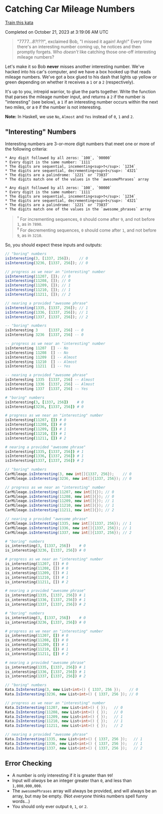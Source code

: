 # Catching Car Mileage Numbers

[Train this kata](https://www.codewars.com/kata/52c4dd683bfd3b434c000292)

Completed on October 21, 2023 at 3:19:06 AM UTC

> "7777...*8?!??!*", exclaimed Bob, "I missed it again!  Argh!"  Every time there's an interesting number coming up, he notices and then promptly forgets.  Who *doesn't* like catching those one-off interesting mileage numbers?

Let's make it so Bob **never** misses another interesting number.  We've hacked into his car's computer, and we have a box hooked up that reads mileage numbers.  We've got a box glued to his dash that lights up yellow or green depending on whether it receives a `1` or a `2` (respectively).

It's up to you, intrepid warrior, to glue the parts together.  Write the function that parses the mileage number input, and returns a `2` if the number is "interesting" (see below), a `1` if an interesting number occurs within the next two miles, or a `0` if the number is not interesting.

**Note:** In Haskell, we use `No`, `Almost` and `Yes` instead of `0`, `1` and `2`.

## "Interesting" Numbers


Interesting numbers are 3-or-more digit numbers that meet one or more of the following criteria:

```if-not:ruby,python
* Any digit followed by all zeros: `100`, `90000`
* Every digit is the same number: `1111`
* The digits are sequential, incementing<sup>†</sup>: `1234`
* The digits are sequential, decrementing<sup>‡</sup>: `4321`
* The digits are a palindrome: `1221` or `73837`
* The digits match one of the values in the `awesomePhrases` array
```
```if:ruby,python
* Any digit followed by all zeros: `100`, `90000`
* Every digit is the same number: `1111`
* The digits are sequential, incementing<sup>†</sup>: `1234`
* The digits are sequential, decrementing<sup>‡</sup>: `4321`
* The digits are a palindrome: `1221` or `73837`
* The digits match one of the values in the `awesome_phrases` array
```

> <sup>†</sup> For incrementing sequences, `0` should come after `9`, and not before  `1`, as in `7890`.<br>
> <sup>‡</sup> For decrementing sequences, `0` should come after `1`, and not before  `9`, as in `3210`.

So, you should expect these inputs and outputs:

```javascript
// "boring" numbers
isInteresting(3, [1337, 256]);    // 0
isInteresting(3236, [1337, 256]); // 0

// progress as we near an "interesting" number
isInteresting(11207, []); // 0
isInteresting(11208, []); // 0
isInteresting(11209, []); // 1
isInteresting(11210, []); // 1
isInteresting(11211, []); // 2

// nearing a provided "awesome phrase"
isInteresting(1335, [1337, 256]); // 1
isInteresting(1336, [1337, 256]); // 1
isInteresting(1337, [1337, 256]); // 2
```
```haskell
-- "boring" numbers
isInteresting 3     [1337, 256] -- 0
isInteresting 3236  [1337, 256] -- 0

-- progress as we near an "interesting" number
isInteresting 11207  [] -- No 
isInteresting 11208  [] -- No 
isInteresting 11209  [] -- Almost
isInteresting 11210  [] -- Almost
isInteresting 11211  [] -- Yes

-- nearing a provided "awesome phrase"
isInteresting 1335  [1337, 256] -- Almost
isInteresting 1336  [1337, 256] -- Almost
isInteresting 1337  [1337, 256] -- Yes
```
```coffeescript
# "boring" numbers
isInteresting(3, [1337, 256])    # 0
isInteresting(3236, [1337, 256]) # 0

# progress as we near an "interesting" number
isInteresting(11207, []) # 0
isInteresting(11208, []) # 0
isInteresting(11209, []) # 1
isInteresting(11210, []) # 1
isInteresting(11211, []) # 2

# nearing a provided "awesome phrase"
isInteresting(1335, [1337, 256]) # 1
isInteresting(1336, [1337, 256]) # 1
isInteresting(1337, [1337, 256]) # 2
```
```java
// "boring" numbers
CarMileage.isInteresting(3, new int[]{1337, 256});    // 0
CarMileage.isInteresting(3236, new int[]{1337, 256}); // 0

// progress as we near an "interesting" number
CarMileage.isInteresting(11207, new int[]{}); // 0
CarMileage.isInteresting(11208, new int[]{}); // 0
CarMileage.isInteresting(11209, new int[]{}); // 1
CarMileage.isInteresting(11210, new int[]{}); // 1
CarMileage.isInteresting(11211, new int[]{}); // 2

// nearing a provided "awesome phrase"
CarMileage.isInteresting(1335, new int[]{1337, 256}); // 1
CarMileage.isInteresting(1336, new int[]{1337, 256}); // 1
CarMileage.isInteresting(1337, new int[]{1337, 256}); // 2
```
```python
# "boring" numbers
is_interesting(3, [1337, 256])    # 0
is_interesting(3236, [1337, 256]) # 0

# progress as we near an "interesting" number
is_interesting(11207, []) # 0
is_interesting(11208, []) # 0
is_interesting(11209, []) # 1
is_interesting(11210, []) # 1
is_interesting(11211, []) # 2

# nearing a provided "awesome phrase"
is_interesting(1335, [1337, 256]) # 1
is_interesting(1336, [1337, 256]) # 1
is_interesting(1337, [1337, 256]) # 2
```

```ruby
# "boring" numbers
is_interesting(3, [1337, 256])    # 0
is_interesting(3236, [1337, 256]) # 0

# progress as we near an "interesting" number
is_interesting(11207, []) # 0
is_interesting(11208, []) # 0
is_interesting(11209, []) # 1
is_interesting(11210, []) # 1
is_interesting(11211, []) # 2

# nearing a provided "awesome phrase"
is_interesting(1335, [1337, 256]) # 1
is_interesting(1336, [1337, 256]) # 1
is_interesting(1337, [1337, 256]) # 2
```
```csharp
// "boring" numbers
Kata.IsInteresting(3, new List<int>() { 1337, 256 });    // 0
Kata.IsInteresting(3236, new List<int>() { 1337, 256 }); // 0

// progress as we near an "interesting" number
Kata.IsInteresting(11207, new List<int>() { });   // 0
Kata.IsInteresting(11208, new List<int>() { });   // 0
Kata.IsInteresting(11209, new List<int>() { });   // 1
Kata.IsInteresting(11210, new List<int>() { });   // 1
Kata.IsInteresting(11211, new List<int>() { });   // 2

// nearing a provided "awesome phrase"
Kata.IsInteresting(1335, new List<int>() { 1337, 256 });   // 1
Kata.IsInteresting(1336, new List<int>() { 1337, 256 });   // 1
Kata.IsInteresting(1337, new List<int>() { 1337, 256 });   // 2
```
## Error Checking

* A number is only interesting if it is greater than `99`!
* Input will *always* be an integer greater than `0`, and less than `1,000,000,000`. 
* The `awesomePhrases` array will always be provided, and will always be an array, but may be empty.  (Not *everyone* thinks numbers spell funny words...)
* You should only ever output `0`, `1`, or `2`.